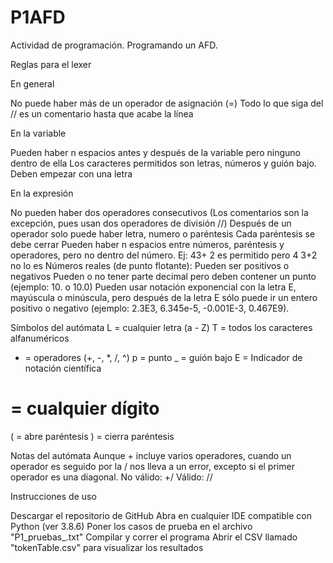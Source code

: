 # P1AFD
 Actividad de programación. Programando un AFD.

Reglas para el lexer

En general

No puede haber más de un operador de asignación (=)
Todo lo que siga del // es un comentario hasta que acabe la línea


En la variable

Pueden haber n espacios antes y después de la variable pero ninguno dentro de ella
Los caracteres permitidos son letras, números y guión bajo.
Deben empezar con una letra


En la expresión

No pueden haber dos operadores consecutivos (Los comentarios son la excepción, pues usan dos operadores de división //)
Después de un operador solo puede haber letra, numero o paréntesis
Cada paréntesis se debe cerrar
Pueden haber n espacios entre números, paréntesis y operadores, pero no dentro del número. Ej: 43+   2 es permitido pero 4  3+2 no lo es
Números reales (de punto flotante):
Pueden ser positivos o negativos
Pueden o no tener parte decimal pero deben contener un punto (ejemplo: 10. o 10.0)
Pueden usar notación exponencial con la letra E, mayúscula o minúscula, pero después de la letra E sólo puede ir un entero positivo o negativo (ejemplo: 2.3E3,  6.345e-5,  -0.001E-3,  0.467E9).

Símbolos del autómata
L = cualquier letra (a - Z)
T = todos los caracteres alfanuméricos
+ = operadores (+, -, *, /, ^)
p = punto
_ = guión bajo
E = Indicador de notación científica
# = cualquier dígito
( = abre paréntesis
) = cierra paréntesis

Notas del autómata
Aunque + incluye varios operadores, cuando un operador es seguido por la / nos lleva a un error, excepto si el primer operador es una diagonal. No válido: +/ Válido: //


Instrucciones de uso

Descargar el repositorio de GitHub
Abra en cualquier IDE compatible con Python (ver 3.8.6)
Poner los casos de prueba en el archivo "P1_pruebas_.txt"
Compilar y correr el programa
Abrir el CSV llamado "tokenTable.csv" para visualizar los resultados